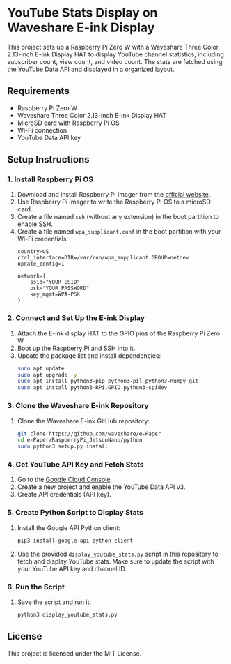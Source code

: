 # YouTube Stats Display on Waveshare E-ink Display

This project sets up a Raspberry Pi Zero W with a Waveshare Three Color 2.13-inch E-ink Display HAT to display YouTube channel statistics, including subscriber count, view count, and video count. The stats are fetched using the YouTube Data API and displayed in a organized layout.

## Requirements

- Raspberry Pi Zero W
- Waveshare Three Color 2.13-inch E-ink Display HAT
- MicroSD card with Raspberry Pi OS
- Wi-Fi connection
- YouTube Data API key

## Setup Instructions

### 1. Install Raspberry Pi OS

1. Download and install Raspberry Pi Imager from the [official website](https://www.raspberrypi.org/software/).
2. Use Raspberry Pi Imager to write the Raspberry Pi OS to a microSD card.
3. Create a file named `ssh` (without any extension) in the boot partition to enable SSH.
4. Create a file named `wpa_supplicant.conf` in the boot partition with your Wi-Fi credentials:
    ```plaintext
    country=US
    ctrl_interface=DIR=/var/run/wpa_supplicant GROUP=netdev
    update_config=1

    network={
        ssid="YOUR_SSID"
        psk="YOUR_PASSWORD"
        key_mgmt=WPA-PSK
    }
    ```

### 2. Connect and Set Up the E-ink Display

1. Attach the E-ink display HAT to the GPIO pins of the Raspberry Pi Zero W.
2. Boot up the Raspberry Pi and SSH into it.
3. Update the package list and install dependencies:
    ```bash
    sudo apt update
    sudo apt upgrade -y
    sudo apt install python3-pip python3-pil python3-numpy git
    sudo apt install python3-RPi.GPIO python3-spidev
    ```

### 3. Clone the Waveshare E-ink Repository

1. Clone the Waveshare E-ink GitHub repository:
    ```bash
    git clone https://github.com/waveshare/e-Paper
    cd e-Paper/RaspberryPi_JetsonNano/python
    sudo python3 setup.py install
    ```

### 4. Get YouTube API Key and Fetch Stats

1. Go to the [Google Cloud Console](https://console.cloud.google.com/).
2. Create a new project and enable the YouTube Data API v3.
3. Create API credentials (API key).

### 5. Create Python Script to Display Stats

1. Install the Google API Python client:
    ```bash
    pip3 install google-api-python-client
    ```
2. Use the provided `display_youtube_stats.py` script in this repository to fetch and display YouTube stats. Make sure to update the script with your YouTube API key and channel ID.

### 6. Run the Script

1. Save the script and run it:
    ```bash
    python3 display_youtube_stats.py
    ```

## License

This project is licensed under the MIT License.

